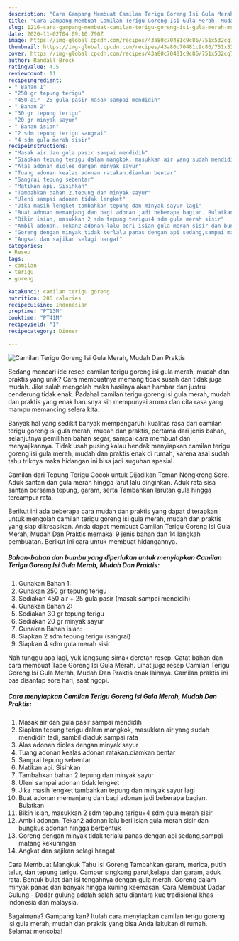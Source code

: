 ```yaml
---
description: "Cara Gampang Membuat Camilan Terigu Goreng Isi Gula Merah, Mudah Dan Praktis Anti Gagal"
title: "Cara Gampang Membuat Camilan Terigu Goreng Isi Gula Merah, Mudah Dan Praktis Anti Gagal"
slug: 1216-cara-gampang-membuat-camilan-terigu-goreng-isi-gula-merah-mudah-dan-praktis-anti-gagal
date: 2020-11-02T04:09:10.790Z
image: https://img-global.cpcdn.com/recipes/43a80c70481c9c86/751x532cq70/camilan-terigu-goreng-isi-gula-merah-mudah-dan-praktis-foto-resep-utama.jpg
thumbnail: https://img-global.cpcdn.com/recipes/43a80c70481c9c86/751x532cq70/camilan-terigu-goreng-isi-gula-merah-mudah-dan-praktis-foto-resep-utama.jpg
cover: https://img-global.cpcdn.com/recipes/43a80c70481c9c86/751x532cq70/camilan-terigu-goreng-isi-gula-merah-mudah-dan-praktis-foto-resep-utama.jpg
author: Randall Brock
ratingvalue: 4.5
reviewcount: 11
recipeingredient:
- " Bahan 1"
- "250 gr tepung terigu"
- "450 air  25 gula pasir masak sampai mendidih"
- " Bahan 2"
- "30 gr tepung terigu"
- "20 gr minyak sayur"
- " Bahan isian"
- "2 sdm tepung terigu sangrai"
- "4 sdm gula merah sisir"
recipeinstructions:
- "Masak air dan gula pasir sampai mendidih"
- "Siapkan tepung terigu dalam mangkok, masukkan air yang sudah mendidih tadi, sambil diaduk sampai rata"
- "Alas adonan dioles dengan minyak sayur"
- "Tuang adonan kealas adonan ratakan.diamkan bentar"
- "Sangrai tepung sebentar"
- "Matikan api. Sisihkan"
- "Tambahkan bahan 2.tepung dan minyak sayur"
- "Uleni sampai adonan tidak lengket"
- "Jika masih lengket tambahkan tepung dan minyak sayur lagi"
- "Buat adonan memanjang dan bagi adonan jadi beberapa bagian. Bulatkan"
- "Bikin isian, masukkan 2 sdm tepung terigu+4 sdm gula merah sisir"
- "Ambil adonan. Tekan2 adonan lalu beri isian gula merah sisir dan bungkus adonan hingga berbentuk"
- "Goreng dengan minyak tidak terlalu panas dengan api sedang,sampai matang kekuningan"
- "Angkat dan sajikan selagi hangat"
categories:
- Resep
tags:
- camilan
- terigu
- goreng

katakunci: camilan terigu goreng 
nutrition: 206 calories
recipecuisine: Indonesian
preptime: "PT13M"
cooktime: "PT41M"
recipeyield: "1"
recipecategory: Dinner

---
```



![Camilan Terigu Goreng Isi Gula Merah, Mudah Dan Praktis](https://img-global.cpcdn.com/recipes/43a80c70481c9c86/751x532cq70/camilan-terigu-goreng-isi-gula-merah-mudah-dan-praktis-foto-resep-utama.jpg)

Sedang mencari ide resep camilan terigu goreng isi gula merah, mudah dan praktis yang unik? Cara membuatnya memang tidak susah dan tidak juga mudah. Jika salah mengolah maka hasilnya akan hambar dan justru cenderung tidak enak. Padahal camilan terigu goreng isi gula merah, mudah dan praktis yang enak harusnya sih mempunyai aroma dan cita rasa yang mampu memancing selera kita.

Banyak hal yang sedikit banyak mempengaruhi kualitas rasa dari camilan terigu goreng isi gula merah, mudah dan praktis, pertama dari jenis bahan, selanjutnya pemilihan bahan segar, sampai cara membuat dan menyajikannya. Tidak usah pusing kalau hendak menyiapkan camilan terigu goreng isi gula merah, mudah dan praktis enak di rumah, karena asal sudah tahu triknya maka hidangan ini bisa jadi suguhan spesial.

Camilan dari Tepung Terigu Cocok untuk Dijadikan Teman Nongkrong Sore. Aduk santan dan gula merah hingga larut lalu dinginkan. Aduk rata sisa santan bersama tepung, garam, serta Tambahkan larutan gula hingga tercampur rata.


Berikut ini ada beberapa cara mudah dan praktis yang dapat diterapkan untuk mengolah camilan terigu goreng isi gula merah, mudah dan praktis yang siap dikreasikan. Anda dapat membuat Camilan Terigu Goreng Isi Gula Merah, Mudah Dan Praktis memakai 9 jenis bahan dan 14 langkah pembuatan. Berikut ini cara untuk membuat hidangannya.

<!--inarticleads1-->

##### Bahan-bahan dan bumbu yang diperlukan untuk menyiapkan Camilan Terigu Goreng Isi Gula Merah, Mudah Dan Praktis:

1. Gunakan  Bahan 1:
1. Gunakan 250 gr tepung terigu
1. Sediakan 450 air + 25 gula pasir (masak sampai mendidih)
1. Gunakan  Bahan 2:
1. Sediakan 30 gr tepung terigu
1. Sediakan 20 gr minyak sayur
1. Gunakan  Bahan isian:
1. Siapkan 2 sdm tepung terigu (sangrai)
1. Siapkan 4 sdm gula merah sisir


Nah tunggu apa lagi, yuk langsung simak deretan resep. Catat bahan dan cara membuat Tape Goreng Isi Gula Merah. Lihat juga resep Camilan Terigu Goreng Isi Gula Merah, Mudah Dan Praktis enak lainnya. Camilan praktis ini pas disantap sore hari, saat ngopi. 

<!--inarticleads2-->

##### Cara menyiapkan Camilan Terigu Goreng Isi Gula Merah, Mudah Dan Praktis:

1. Masak air dan gula pasir sampai mendidih
1. Siapkan tepung terigu dalam mangkok, masukkan air yang sudah mendidih tadi, sambil diaduk sampai rata
1. Alas adonan dioles dengan minyak sayur
1. Tuang adonan kealas adonan ratakan.diamkan bentar
1. Sangrai tepung sebentar
1. Matikan api. Sisihkan
1. Tambahkan bahan 2.tepung dan minyak sayur
1. Uleni sampai adonan tidak lengket
1. Jika masih lengket tambahkan tepung dan minyak sayur lagi
1. Buat adonan memanjang dan bagi adonan jadi beberapa bagian. Bulatkan
1. Bikin isian, masukkan 2 sdm tepung terigu+4 sdm gula merah sisir
1. Ambil adonan. Tekan2 adonan lalu beri isian gula merah sisir dan bungkus adonan hingga berbentuk
1. Goreng dengan minyak tidak terlalu panas dengan api sedang,sampai matang kekuningan
1. Angkat dan sajikan selagi hangat


Cara Membuat Mangkuk Tahu Isi Goreng Tambahkan garam, merica, putih telur, dan tepung terigu. Campur singkong parut,kelapa dan garam, aduk rata. Bentuk bulat dan isi tengahnya dengan gula merah. Goreng dalam minyak panas dan banyak hingga kuning keemasan. Cara Membuat Dadar Gulung - Dadar gulung adalah salah satu diantara kue tradisional khas indonesia dan malaysia. 

Bagaimana? Gampang kan? Itulah cara menyiapkan camilan terigu goreng isi gula merah, mudah dan praktis yang bisa Anda lakukan di rumah. Selamat mencoba!
